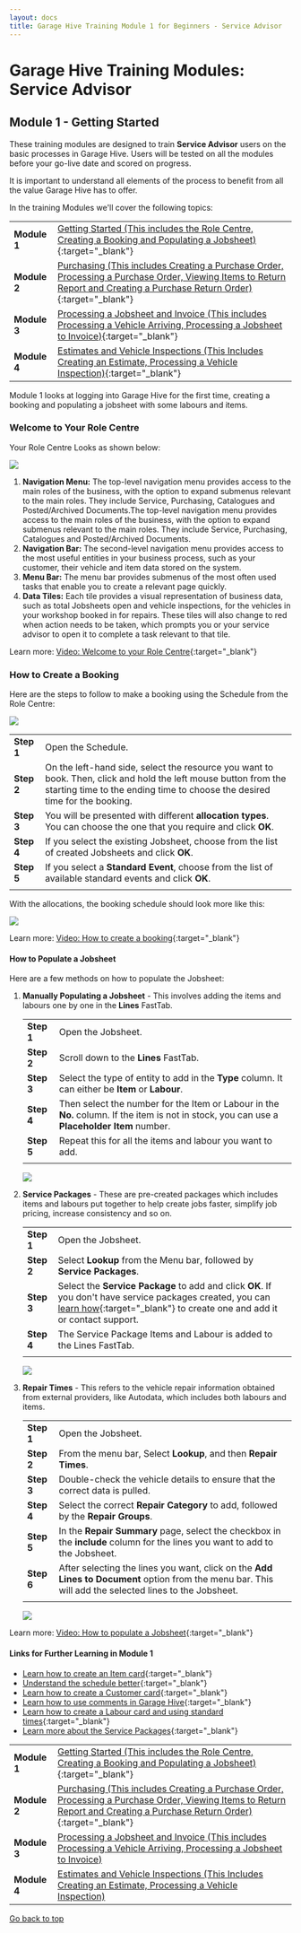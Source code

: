 ```yaml
---
layout: docs
title: Garage Hive Training Module 1 for Beginners - Service Advisor
--- 
```


<a name="top"></a>

# Garage Hive Training Modules: Service Advisor
## Module 1 - Getting Started
These training modules are designed to train **Service Advisor** users on the basic processes in Garage Hive. Users will be tested on all the modules before your go-live date and scored on progress. 

It is important to understand all elements of the process to benefit from all the value Garage Hive has to offer. 

In the training Modules we'll cover the following topics:

   |              |                                                                                                                                                                                                               |
   | :----------- | :------------------------------------------------------------------------------------------------------------------------------------------------------------------------------------------------------------ |
   | **Module 1** | [Getting Started (This includes the Role Centre, Creating a Booking and Populating a Jobsheet)](garagehive-training-module-1.html){:target="_blank"}                                                          |
   | **Module 2** | [Purchasing (This includes Creating a Purchase Order, Processing a Purchase Order, Viewing Items to Return Report and Creating a Purchase Return Order)](garagehive-training-module-2.html){:target="_blank"} |
   | **Module 3** | [Processing a Jobsheet and Invoice (This includes Processing a Vehicle Arriving, Processing a Jobsheet to Invoice)](garagehive-training-module-3.html){:target="_blank"}                                      |
   | **Module 4** | [Estimates and Vehicle Inspections (This Includes Creating an Estimate, Processing a Vehicle Inspection)](garagehive-training-module-4.html){:target="_blank"}                                                |


Module 1 looks at logging into Garage Hive for the first time, creating a booking and populating a jobsheet with some labours and items. 

### Welcome to Your Role Centre
Your Role Centre Looks as shown below:

   ![](media/garagehive-training-role-centre1.png)

1. **Navigation Menu:** The top-level navigation menu provides access to the main roles of the business, with the option to expand submenus relevant to the main roles. They include Service, Purchasing, Catalogues and Posted/Archived Documents.The top-level navigation menu provides access to the main roles of the business, with the option to expand submenus relevant to the main roles. They include Service, Purchasing, Catalogues and Posted/Archived Documents.
2. **Navigation Bar:** The second-level navigation menu provides access to the most useful entities in your business process, such as your customer, their vehicle and item data stored on the system.
3. **Menu Bar:** The menu bar provides submenus of the most often used tasks that enable you to create a relevant page quickly.
4. **Data Tiles:** Each tile provides a visual representation of business data, such as total Jobsheets open and vehicle inspections, for the vehicles in your workshop booked in for repairs. These tiles will also change to red when action needs to be taken, which prompts you or your service advisor to open it to complete a task relevant to that tile. 

Learn more: [Video: Welcome to your Role Centre](https://www.youtube.com/watch?v=R_mLcdbFWdo){:target="_blank"}

### How to Create a Booking
Here are the steps to follow to make a booking using the Schedule from the Role Centre:

   ![](media/garagehive-module-create-a-booking.png)

   |            |                                                                                                                                                                                               |
   | :--------- | :-------------------------------------------------------------------------------------------------------------------------------------------------------------------------------------------- |
   | **Step 1** | Open the Schedule.                                                                                                                                                                            |
   | **Step 2** | On the left-hand side, select the resource you want to book. Then, click and hold the left mouse button from the starting time to the ending time to choose the desired time for the booking. |
   | **Step 3** | You will be presented with different **allocation types**. You can choose the one that you require and click **OK**.                                                                          |
   | **Step 4** | If you select the existing Jobsheet, choose from the list of created Jobsheets and click **OK**.                                                                                              |
   | **Step 5** | If you select a **Standard Event**, choose from the list of available standard events and click **OK**.                                                                                       |
   |            |                                                                                                                                                                                               |

With the allocations, the booking schedule should look more like this:

   ![](media/garagehive-training-create-a-booking2.png)

Learn more: [Video: How to create a booking](https://www.youtube.com/watch?v=MJqFUQyV2Tc){:target="_blank"}

#### How to Populate a Jobsheet
Here are a few methods on how to populate the Jobsheet:
1. **Manually Populating a Jobsheet** - This involves adding the items and labours one by one in the **Lines** FastTab.

   |            |                                                                                                                                              |
   | :--------- | :------------------------------------------------------------------------------------------------------------------------------------------- |
   | **Step 1** | Open the Jobsheet.                                                                                                                           |
   | **Step 2** | Scroll down to the **Lines** FastTab.                                                                                                        |
   | **Step 3** | Select the type of entity to add in the **Type** column. It can either be **Item** or **Labour**.                                            |
   | **Step 4** | Then select the number for the Item or Labour in the **No.** column. If the item is not in stock, you can use a **Placeholder Item** number. |
   | **Step 5** | Repeat this for all the items and labour you want to add.                                                                                    |
   |            |                                                                                                                                              |

   ![](media/garagehive-training-manually-populate-a-jobsheet.png)

2. **Service Packages** - These are pre-created packages which includes items and labours put together to help create jobs faster, simplify job pricing, increase consistency and so on.

   |            |                                                                                                                                                                                                                          |
   | :--------- | :----------------------------------------------------------------------------------------------------------------------------------------------------------------------------------------------------------------------- |
   | **Step 1** | Open the Jobsheet.                                                                                                                                                                                                       |
   | **Step 2** | Select **Lookup** from the Menu bar, followed by **Service Packages**.                                                                                                                                                   |
   | **Step 3** | Select the **Service Package** to add and click **OK**. If you don't have service packages created, you can [learn how](garagehive-service-packages.html){:target="_blank"} to create one and add it or contact support. |
   | **Step 4** | The Service Package Items and Labour is added to the Lines FastTab.                                                                                                                                                      |
   |            |                                                                                                                                                                                                                          |

   ![](media/garagehive-training-service-packages-populate-a-jobsheet.png)

3. **Repair Times** - This refers to the vehicle repair information obtained from external providers, like Autodata, which includes both labours and items.
   
   |            |                                                                                                                                                        |
   | :--------- | :----------------------------------------------------------------------------------------------------------------------------------------------------- |
   | **Step 1** | Open the Jobsheet.                                                                                                                                     |
   | **Step 2** | From the menu bar, Select **Lookup**, and then **Repair Times**.                                                                                       |
   | **Step 3** | Double-check the vehicle details to ensure that the correct data is pulled.                                                                            |
   | **Step 4** | Select the correct **Repair Category** to add, followed by the **Repair Groups**.                                                                      |
   | **Step 5** | In the **Repair Summary** page, select the checkbox in the **include** column for the lines you want to add to the Jobsheet.                           |
   | **Step 6** | After selecting the lines you want, click on the **Add Lines to Document** option from the menu bar. This will add the selected lines to the Jobsheet. |
   |            |                                                                                                                                                        |

   ![](media/garagehive-training-repair-times-populate-a-jobsheet.png)

Learn more: [Video: How to populate a Jobsheet](https://www.youtube.com/watch?v=ABnKqYB4f3A){:target="_blank"}


#### Links for Further Learning in Module 1

* [Learn how to create an Item card](garagehive-create-an-item-card.html){:target="_blank"}
* [Understand the schedule better](garagehive-understanding-the-schedule.html){:target="_blank"}
* [Learn how to create a Customer card](garagehive-create-a-customer-card.html){:target="_blank"}
* [Learn how to use comments in Garage Hive](garagehive-comments-extended.html){:target="_blank"}
* [Learn how to create a Labour card and using standard times](garagehive-create-a-labour-card.html){:target="_blank"}
* [Learn more about the Service Packages](garagehive-service-packages.html){:target="_blank"}


|              |                                                                                                                                                                                                               |
| :----------- | :------------------------------------------------------------------------------------------------------------------------------------------------------------------------------------------------------------ |
| **Module 1** | [Getting Started (This includes the Role Centre, Creating a Booking and Populating a Jobsheet)](garagehive-training-module-1.html){:target="_blank"}                                                          |
| **Module 2** | [Purchasing (This includes Creating a Purchase Order, Processing a Purchase Order, Viewing Items to Return Report and Creating a Purchase Return Order)](garagehive-training-module-2.html){:target="_blank"} |
| **Module 3** | [Processing a Jobsheet and Invoice (This includes Processing a Vehicle Arriving, Processing a Jobsheet to Invoice)](garagehive-training-module-3.html)                                                        |
| **Module 4** | [Estimates and Vehicle Inspections (This Includes Creating an Estimate, Processing a Vehicle Inspection)](garagehive-training-module-4.html)                                                                  |


[Go back to top](#top)
